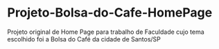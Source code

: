 # Projeto-Bolsa-do-Cafe-HomePage
Projeto original de Home Page para trabalho de Faculdade cujo tema escolhido foi a Bolsa do Café da cidade de Santos/SP
